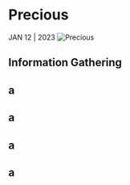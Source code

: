 # Precious 
JAN 12 | 2023
![Precious](https://user-images.githubusercontent.com/92077284/211991670-4b07aee9-b558-4b25-9b42-47e17659e981.png)

## Information Gathering
## a
## a
## a
## a
